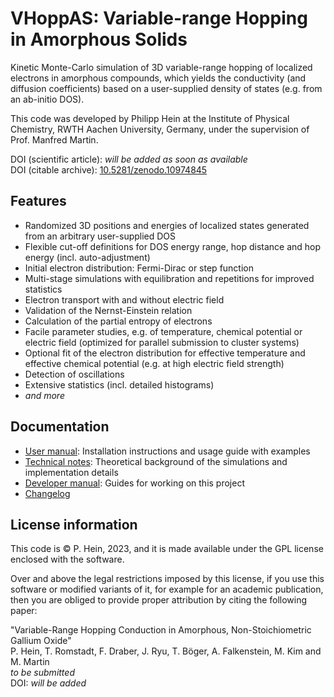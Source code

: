 # VHoppAS: Variable-range Hopping in Amorphous Solids
Kinetic Monte-Carlo simulation of 3D variable-range hopping of localized electrons in amorphous compounds, which yields the conductivity (and diffusion coefficients) based on a user-supplied density of states (e.g. from an ab-initio DOS).

This code was developed by Philipp Hein at the Institute of Physical Chemistry, RWTH Aachen University, Germany, under the supervision of Prof. Manfred Martin.

DOI (scientific article): _will be added as soon as available_  
DOI (citable archive): [10.5281/zenodo.10974845](https://doi.org/10.5281/zenodo.10974845)

## Features
- Randomized 3D positions and energies of localized states generated from an arbitrary user-supplied DOS
- Flexible cut-off definitions for DOS energy range, hop distance and hop energy (incl. auto-adjustment)
- Initial electron distribution: Fermi-Dirac or step function
- Multi-stage simulations with equilibration and repetitions for improved statistics
- Electron transport with and without electric field
- Validation of the Nernst-Einstein relation
- Calculation of the partial entropy of electrons
- Facile parameter studies, e.g. of temperature, chemical potential or electric field (optimized for parallel submission to cluster systems)
- Optional fit of the electron distribution for effective temperature and effective chemical potential (e.g. at high electric field strength)
- Detection of oscillations
- Extensive statistics (incl. detailed histograms)
- _and more_

## Documentation
- [User manual](USER_MANUAL.md): Installation instructions and usage guide with examples
- [Technical notes](TECHNICAL_NOTES.md): Theoretical background of the simulations and implementation details
- [Developer manual](DEV_MANUAL.md): Guides for working on this project
- [Changelog](CHANGELOG.md)

## License information
This code is &copy; P. Hein, 2023, and it is made available under the GPL license enclosed with the software.

Over and above the legal restrictions imposed by this license, if you use this software or modified variants of it, for example for an academic publication, then you are obliged to provide proper attribution by citing the following paper:

"Variable-Range Hopping Conduction in Amorphous, Non-Stoichiometric Gallium Oxide"  
P. Hein, T. Romstadt, F. Draber, J. Ryu, T. Böger, A. Falkenstein, M. Kim and M. Martin  
_to be submitted_  
DOI: _will be added_
